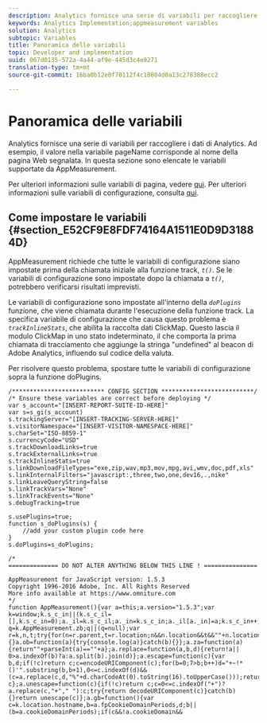 ```yaml
---
description: Analytics fornisce una serie di variabili per raccogliere i dati di Analytics. Ad esempio, il valore nella variabile pageName corrisponde al nome della pagina Web segnalata. In questa sezione sono elencate le variabili supportate da AppMeasurement.
keywords: Analytics Implementation;appmeasurement variables
solution: Analytics
subtopic: Variables
title: Panoramica delle variabili
topic: Developer and implementation
uuid: 067d0135-572a-4a44-af9e-445d3c4e9271
translation-type: tm+mt
source-git-commit: 16ba0b12e0f70112f4c10804d0a13c278388ecc2

---
```



# Panoramica delle variabili

Analytics fornisce una serie di variabili per raccogliere i dati di Analytics. Ad esempio, il valore nella variabile pageName corrisponde al nome della pagina Web segnalata. In questa sezione sono elencate le variabili supportate da AppMeasurement.

Per ulteriori informazioni sulle variabili di pagina, vedere [qui](/help/implement/js-implementation/c-variables/page-variables.md).
Per ulteriori informazioni sulle variabili di configurazione, consulta [qui](/help/implement/js-implementation/c-variables/configuration-variables.md).

## Come impostare le variabili {#section_E52CF9E8FDF74164A1511E0D9D31884D}

AppMeasurement richiede che tutte le variabili di configurazione siano impostate prima della chiamata iniziale alla funzione track, *`t()`*. Se le variabili di configurazione sono impostate dopo la chiamata a *`t()`*, potrebbero verificarsi risultati imprevisti.

Le variabili di configurazione sono impostate all'interno della *`doPlugins`* funzione, che viene chiamata durante l'esecuzione della funzione track. La specifica variabile di configurazione che causa questo problema è *`trackInlineStats`*, che abilita la raccolta dati ClickMap. Questo lascia il modulo ClickMap in uno stato indeterminato, il che comporta la prima chiamata di tracciamento che aggiunge la stringa "undefined" al beacon di Adobe Analytics, influendo sul codice della valuta.

Per risolvere questo problema, spostare tutte le variabili di configurazione sopra la funzione doPlugins.

```
/************************** CONFIG SECTION **************************/ 
/* Ensure these variables are correct before deploying */ 
var s_account="[INSERT-REPORT-SUITE-ID-HERE]" 
var s=s_gi(s_account) 
s.trackingServer="[INSERT-TRACKING-SERVER-HERE]" 
s.visitorNamespace="[INSERT-VISITOR-NAMESPACE-HERE]" 
s.charSet="ISO-8859-1" 
s.currencyCode="USD" 
s.trackDownloadLinks=true 
s.trackExternalLinks=true 
s.trackInlineStats=true 
s.linkDownloadFileTypes="exe,zip,wav,mp3,mov,mpg,avi,wmv,doc,pdf,xls" 
s.linkInternalFilters="javascript:,three,two,one,dev16,.,nike" 
s.linkLeaveQueryString=false 
s.linkTrackVars="None" 
s.linkTrackEvents="None" 
s.debugTracking=true 
 
s.usePlugins=true; 
function s_doPlugins(s) { 
    //add your custom plugin code here 
} 
s.doPlugins=s_doPlugins; 
 
/* 
============== DO NOT ALTER ANYTHING BELOW THIS LINE ! =============== 
 
AppMeasurement for JavaScript version: 1.5.3 
Copyright 1996-2016 Adobe, Inc. All Rights Reserved 
More info available at https://www.omniture.com 
*/ 
function AppMeasurement(){var a=this;a.version="1.5.3";var k=window;k.s_c_in||(k.s_c_il=[],k.s_c_in=0);a._il=k.s_c_il;a._in=k.s_c_in;a._il[a._in]=a;k.s_c_in++;a._c="s_c";var q=k.AppMeasurement.zb;q||(q=null);var r=k,n,t;try{for(n=r.parent,t=r.location;n&&n.location&&t&&""+n.location!=""+t&&r.location&&""+n.location!=""+r.location&&n.location.host==t.host;)r=n,n=r.parent}catch(u){}a.ob=function(a){try{console.log(a)}catch(b){}};a.za=function(a){return""+parseInt(a)==""+a};a.replace=function(a,b,d){return!a|| 
0>a.indexOf(b)?a:a.split(b).join(d)};a.escape=function(c){var b,d;if(!c)return c;c=encodeURIComponent(c);for(b=0;7>b;b++)d="+~!*()'".substring(b,b+1),0<=c.indexOf(d)&&(c=a.replace(c,d,"%"+d.charCodeAt(0).toString(16).toUpperCase()));return c};a.unescape=function(c){if(!c)return c;c=0<=c.indexOf("+")?a.replace(c,"+"," "):c;try{return decodeURIComponent(c)}catch(b){}return unescape(c)};a.gb=function(){var c=k.location.hostname,b=a.fpCookieDomainPeriods,d;b||(b=a.cookieDomainPeriods);if(c&&!a.cookieDomain&& 
```

